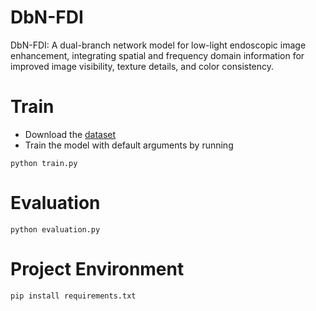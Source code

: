 # DbN-FDI
DbN-FDI: A dual-branch network model for low-light endoscopic image enhancement, integrating spatial and frequency domain information for improved image visibility, texture details, and color consistency.
# Train
- Download the [dataset](https://data.mendeley.com/datasets/3j3tmghw33/1)
- Train the model with default arguments by running
```
python train.py
```
# Evaluation
```
python evaluation.py
```
# Project Environment
```
pip install requirements.txt
```